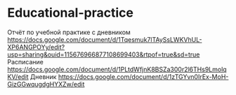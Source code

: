 # Educational-practice
Отчёт по учебной практике c дневником https://docs.google.com/document/d/1Tqesmuk7lTAySsLWKVhUL-XP6ANGPOYy/edit?usp=sharing&ouid=115676966877108699403&rtpof=true&sd=true
Расписание https://docs.google.com/document/d/1PLtdWfjnK8BSZa300r2l6THs9LmolqKV/edit
Дневник https://docs.google.com/document/d/1zTGYvn0IrEx-MoH-GizGGwqugdgHYXZw/edit
